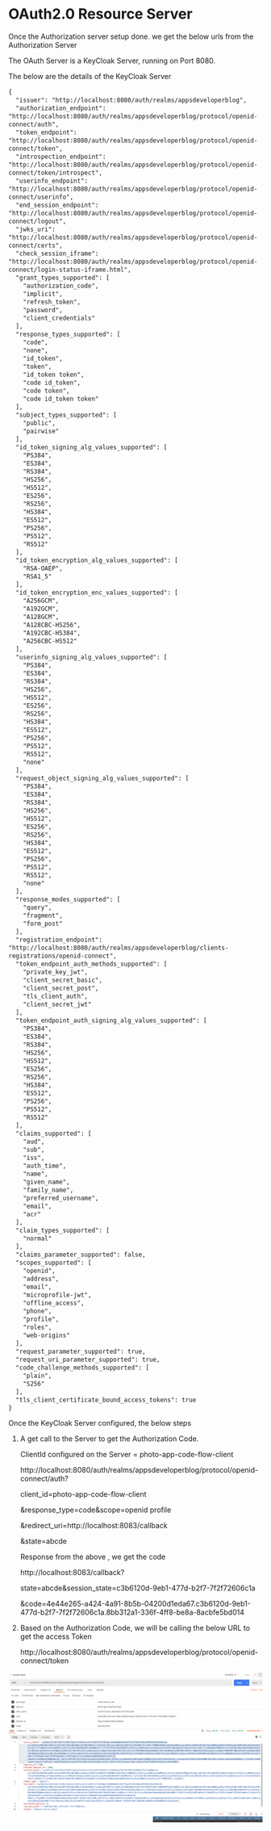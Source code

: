 # OAuth2.0 Resource Server

Once the Authorization server setup done. we get the below urls from the Authorization Server

The OAuth Server is a KeyCloak Server, running on Port 8080.

The below are the details of the KeyCloak Server

    {
      "issuer": "http://localhost:8080/auth/realms/appsdeveloperblog",
      "authorization_endpoint": "http://localhost:8080/auth/realms/appsdeveloperblog/protocol/openid-connect/auth",
      "token_endpoint": "http://localhost:8080/auth/realms/appsdeveloperblog/protocol/openid-connect/token",
      "introspection_endpoint": "http://localhost:8080/auth/realms/appsdeveloperblog/protocol/openid-connect/token/introspect",
      "userinfo_endpoint": "http://localhost:8080/auth/realms/appsdeveloperblog/protocol/openid-connect/userinfo",
      "end_session_endpoint": "http://localhost:8080/auth/realms/appsdeveloperblog/protocol/openid-connect/logout",
      "jwks_uri": "http://localhost:8080/auth/realms/appsdeveloperblog/protocol/openid-connect/certs",
      "check_session_iframe": "http://localhost:8080/auth/realms/appsdeveloperblog/protocol/openid-connect/login-status-iframe.html",
      "grant_types_supported": [
        "authorization_code",
        "implicit",
        "refresh_token",
        "password",
        "client_credentials"
      ],
      "response_types_supported": [
        "code",
        "none",
        "id_token",
        "token",
        "id_token token",
        "code id_token",
        "code token",
        "code id_token token"
      ],
      "subject_types_supported": [
        "public",
        "pairwise"
      ],
      "id_token_signing_alg_values_supported": [
        "PS384",
        "ES384",
        "RS384",
        "HS256",
        "HS512",
        "ES256",
        "RS256",
        "HS384",
        "ES512",
        "PS256",
        "PS512",
        "RS512"
      ],
      "id_token_encryption_alg_values_supported": [
        "RSA-OAEP",
        "RSA1_5"
      ],
      "id_token_encryption_enc_values_supported": [
        "A256GCM",
        "A192GCM",
        "A128GCM",
        "A128CBC-HS256",
        "A192CBC-HS384",
        "A256CBC-HS512"
      ],
      "userinfo_signing_alg_values_supported": [
        "PS384",
        "ES384",
        "RS384",
        "HS256",
        "HS512",
        "ES256",
        "RS256",
        "HS384",
        "ES512",
        "PS256",
        "PS512",
        "RS512",
        "none"
      ],
      "request_object_signing_alg_values_supported": [
        "PS384",
        "ES384",
        "RS384",
        "HS256",
        "HS512",
        "ES256",
        "RS256",
        "HS384",
        "ES512",
        "PS256",
        "PS512",
        "RS512",
        "none"
      ],
      "response_modes_supported": [
        "query",
        "fragment",
        "form_post"
      ],
      "registration_endpoint": "http://localhost:8080/auth/realms/appsdeveloperblog/clients-registrations/openid-connect",
      "token_endpoint_auth_methods_supported": [
        "private_key_jwt",
        "client_secret_basic",
        "client_secret_post",
        "tls_client_auth",
        "client_secret_jwt"
      ],
      "token_endpoint_auth_signing_alg_values_supported": [
        "PS384",
        "ES384",
        "RS384",
        "HS256",
        "HS512",
        "ES256",
        "RS256",
        "HS384",
        "ES512",
        "PS256",
        "PS512",
        "RS512"
      ],
      "claims_supported": [
        "aud",
        "sub",
        "iss",
        "auth_time",
        "name",
        "given_name",
        "family_name",
        "preferred_username",
        "email",
        "acr"
      ],
      "claim_types_supported": [
        "normal"
      ],
      "claims_parameter_supported": false,
      "scopes_supported": [
        "openid",
        "address",
        "email",
        "microprofile-jwt",
        "offline_access",
        "phone",
        "profile",
        "roles",
        "web-origins"
      ],
      "request_parameter_supported": true,
      "request_uri_parameter_supported": true,
      "code_challenge_methods_supported": [
        "plain",
        "S256"
      ],
      "tls_client_certificate_bound_access_tokens": true
    }
    
 Once the KeyCloak Server configured, the below steps 
 
 1. A get call to the Server to get the Authorization Code. 
    
    ClientId configured on the Server = photo-app-code-flow-client
 
    http://localhost:8080/auth/realms/appsdeveloperblog/protocol/openid-connect/auth?
    
    client_id=photo-app-code-flow-client
    
    &response_type=code&scope=openid profile
    
    &redirect_uri=http://localhost:8083/callback
    
    &state=abcde
    
    Response from the above , we get the code
    
    http://localhost:8083/callback?
    
    state=abcde&session_state=c3b6120d-9eb1-477d-b2f7-7f2f72606c1a
    
    &code=4e44e265-a424-4a91-8b5b-04200d1eda67.c3b6120d-9eb1-477d-b2f7-7f2f72606c1a.8bb312a1-336f-4ff8-be8a-8acbfe5bd014
    
2. Based on the Authorization Code, we will be calling the below URL to get the access Token

    http://localhost:8080/auth/realms/appsdeveloperblog/protocol/openid-connect/token
    
![Access Token](https://github.com/arun786/oauthresourceserver/blob/main/src/main/resources/accessToken.png)    